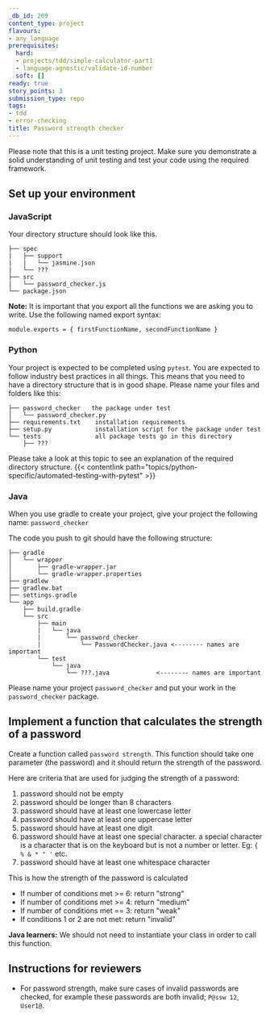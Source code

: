 ```yaml
---
_db_id: 269
content_type: project
flavours:
- any_language
prerequisites:
  hard:
  - projects/tdd/simple-calculator-part1
  - language-agnostic/validate-id-number
  soft: []
ready: true
story_points: 3
submission_type: repo
tags:
- tdd
- error-checking
title: Password strength checker
---
```


Please note that this is a unit testing project. Make sure you demonstrate a solid understanding of unit testing and test your code using the required framework.

## Set up your environment

### JavaScript


Your directory structure should look like this.

```
├── spec
|   ├── support
|   |   └── jasmine.json
|   └── ???
├── src
|   └── password_checker.js
└── package.json
```

**Note:** It is important that you export all the functions we are asking you to write. Use the following named export syntax:

```
module.exports = { firstFunctionName, secondFunctionName }
```

### Python

Your project is expected to be completed using `pytest`. You are expected to follow industry best practices in all things. This means that you need to have a directory structure that is in good shape. Please name your files and folders like this:

```
├── password_checker   the package under test
│   └── password_checker.py
├── requirements.txt    installation requirements
├── setup.py            installation script for the package under test
└── tests               all package tests go in this directory
    ├── ???

```

Please take a look at this topic to see an explanation of the required directory structure.
{{< contentlink path="topics/python-specific/automated-testing-with-pytest" >}}

### Java
When you use gradle to create your project, give your project the following name: `password_checker`

The code you push to git should have the following structure:

```
├── gradle
│   └── wrapper
│       ├── gradle-wrapper.jar
│       └── gradle-wrapper.properties
├── gradlew
├── gradlew.bat
├── settings.gradle
└── app
    ├── build.gradle
    └── src
        ├── main
        |   └── java
        |       └── password_checker
        |           └── PasswordChecker.java <-------- names are important
        └── test
            └── java
                └── ???.java             <-------- names are important
```

Please name your project `password_checker` and put your work in the `password_checker` package.

## Implement a function that calculates the strength of a password

Create a function called `password strength`. This function should take one parameter (the password) and it should return the strength of the password.

Here are criteria that are used for judging the strength of a password:

1. password should not be empty
2. password should be longer than 8 characters
3. password should have at least one lowercase letter
4. password should have at least one uppercase letter
5. password should have at least one digit
6. password should have at least one special character. a special character is a character that is on the keyboard but is not a number or letter. Eg: `{ % & * " '` etc.
7. password should have at least one whitespace character

This is how the strength of the password is calculated 

- If number of conditions met >= 6: return "strong"
- If number of conditions met >= 4: return "medium"
- If number of conditions met == 3: return "weak"
- If conditions 1 or 2 are not met: return "invalid"

**Java learners:** We should not need to instantiate your class in order to call this function. 

## Instructions for reviewers

- For password strength, make sure cases of invalid passwords are checked, for example these passwords are both invalid; `P@ssw 12`, `User1@`.